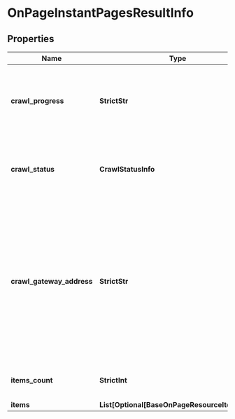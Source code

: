 # OnPageInstantPagesResultInfo


## Properties

| Name | Type | Description | Notes |
|------------ | ------------- | ------------- | -------------|
**crawl_progress** | **StrictStr** | status of the crawling session<br>possible values: in_progress, finished |[optional]|
**crawl_status** | **CrawlStatusInfo** | details of the crawling session<br>in this case the value will be null |[optional]|
**crawl_gateway_address** | **StrictStr** | crawler ip address<br>displays the IP address used by the crawler to initiate the current crawling session<br>you can find the full list of IPs used by our crawler in the Overview section |[optional]|
**items_count** | **StrictInt** | number of items in the results array |[optional]|
**items** | **List[Optional[BaseOnPageResourceItemInfo]]** | items array |[optional]|